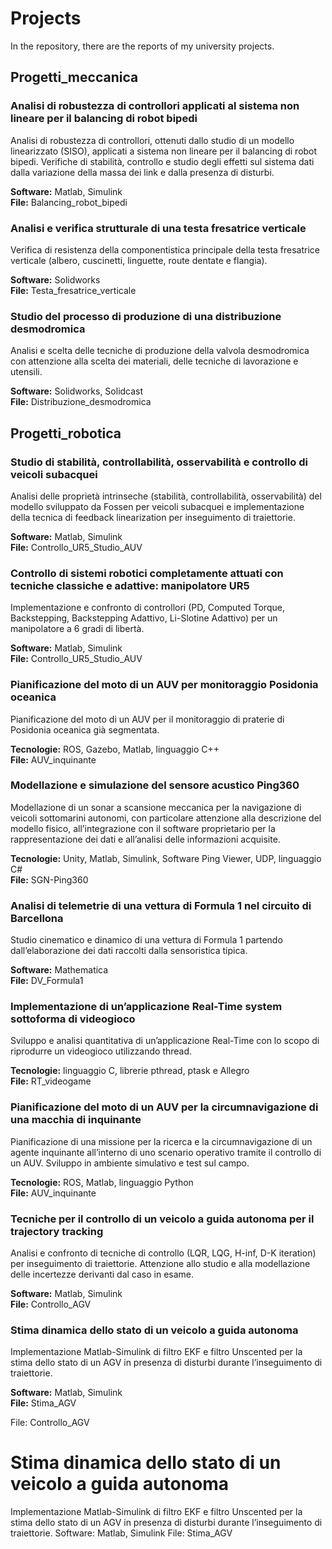 # Projects
In the repository, there are the reports of my university projects.

## Progetti_meccanica

### Analisi di robustezza di controllori applicati al sistema non lineare per il balancing di robot bipedi
Analisi di robustezza di controllori, ottenuti dallo studio di un modello linearizzato (SISO), applicati a sistema non lineare per il balancing di robot bipedi. Verifiche di stabilità, controllo e studio degli effetti sul sistema dati dalla variazione della massa dei link e dalla presenza di disturbi.

**Software:** Matlab, Simulink  
**File:** Balancing_robot_bipedi

### Analisi e verifica strutturale di una testa fresatrice verticale
Verifica di resistenza della componentistica principale della testa fresatrice verticale (albero, cuscinetti, linguette, route dentate e flangia).

**Software:** Solidworks  
**File:** Testa_fresatrice_verticale

### Studio del processo di produzione di una distribuzione desmodromica
Analisi e scelta delle tecniche di produzione della valvola desmodromica con attenzione alla scelta dei materiali, delle tecniche di lavorazione e utensili.

**Software:** Solidworks, Solidcast  
**File:** Distribuzione_desmodromica

## Progetti_robotica

### Studio di stabilità, controllabilità, osservabilità e controllo di veicoli subacquei
Analisi delle proprietà intrinseche (stabilità, controllabilità, osservabilità) del modello sviluppato da Fossen per veicoli subacquei e implementazione della tecnica di feedback linearization per inseguimento di traiettorie.

**Software:** Matlab, Simulink  
**File:** Controllo_UR5_Studio_AUV

### Controllo di sistemi robotici completamente attuati con tecniche classiche e adattive: manipolatore UR5
Implementazione e confronto di controllori (PD, Computed Torque, Backstepping, Backstepping Adattivo, Li-Slotine Adattivo) per un manipolatore a 6 gradi di libertà.

**Software:** Matlab, Simulink  
**File:** Controllo_UR5_Studio_AUV

### Pianificazione del moto di un AUV per monitoraggio Posidonia oceanica
Pianificazione del moto di un AUV per il monitoraggio di praterie di Posidonia oceanica già segmentata.

**Tecnologie:** ROS, Gazebo, Matlab, linguaggio C++  
**File:** AUV_inquinante

### Modellazione e simulazione del sensore acustico Ping360
Modellazione di un sonar a scansione meccanica per la navigazione di veicoli sottomarini autonomi, con particolare attenzione alla descrizione del modello fisico, all’integrazione con il software proprietario per la rappresentazione dei dati e all’analisi delle informazioni acquisite.

**Tecnologie:** Unity, Matlab, Simulink, Software Ping Viewer, UDP, linguaggio C#  
**File:** SGN-Ping360

### Analisi di telemetrie di una vettura di Formula 1 nel circuito di Barcellona
Studio cinematico e dinamico di una vettura di Formula 1 partendo dall’elaborazione dei dati raccolti dalla sensoristica tipica.

**Software:** Mathematica  
**File:** DV_Formula1

### Implementazione di un’applicazione Real-Time system sottoforma di videogioco
Sviluppo e analisi quantitativa di un’applicazione Real-Time con lo scopo di riprodurre un videogioco utilizzando thread.

**Tecnologie:** linguaggio C, librerie pthread, ptask e Allegro  
**File:** RT_videogame

### Pianificazione del moto di un AUV per la circumnavigazione di una macchia di inquinante
Pianificazione di una missione per la ricerca e la circumnavigazione di un agente inquinante all’interno di uno scenario operativo tramite il controllo di un AUV.
Sviluppo in ambiente simulativo e test sul campo.

**Tecnologie:** ROS, Matlab, linguaggio Python  
**File:** AUV_inquinante

### Tecniche per il controllo di un veicolo a guida autonoma per il trajectory tracking
Analisi e confronto di tecniche di controllo (LQR, LQG, H-inf, D-K iteration) per inseguimento di traiettorie. Attenzione allo studio e alla modellazione delle incertezze derivanti dal caso in esame.

**Software:** Matlab, Simulink  
**File:** Controllo_AGV

### Stima dinamica dello stato di un veicolo a guida autonoma
Implementazione Matlab-Simulink di filtro EKF e filtro Unscented per la stima dello stato di un AGV in presenza di disturbi durante l’inseguimento di traiettorie.

**Software:** Matlab, Simulink  
**File:** Stima_AGV


File: Controllo_AGV

# Stima dinamica dello stato di un veicolo a guida autonoma
Implementazione Matlab-Simulink di filtro EKF e filtro Unscented per la stima dello stato di un AGV in presenza di disturbi durante l’inseguimento di traiettorie.
Software: Matlab, Simulink
File: Stima_AGV
